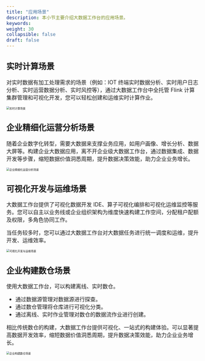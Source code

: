 ```yaml
---
title: "应用场景"
description: 本小节主要介绍大数据工作台的应用场景。 
keywords:  
weight: 30
collapsible: false
draft: false
---
```


## 实时计算场景

对实时数据有加工处理需求的场景（例如：IOT 终端实时数据分析、实时用户日志分析、实时运营数据分析、实时风控等），通过大数据工作台中全托管 Flink 计算集群管理和可视化开发，您可以轻松创建和运维实时计算作业。

<img src="../../_images/intro_scenes_01.png" alt="实时计算场景" style="zoom:50%;" />

## 企业精细化运营分析场景

随着企业数字化转型，需要大数据来支撑业务应用，如用户画像、增长分析、数据大屏等。构建企业大数据应用，离不开企业级大数据工作台，通过数据集成、数据开发等步骤，缩短数据价值洞悉周期，提升数据决策效能，助力企业业务增长。

<img src="../../_images/inrto_scenes_02.png" alt="企业精细化运营分析场景" style="zoom:50%;" />

## 可视化开发与运维场景

大数据工作台提供了可视化数据开发 IDE、算子可视化编排和可视化运维监控等服务。您可以自主以业务线或企业组织架构为维度快速构建工作空间，分配租户配额及权限，多角色协同工作。

当任务较多时，您可以通过大数据工作台对大数据任务进行统一调度和运维，提升开发、运维效率。

<img src="../../_images/intro_scenes_03.png" alt="可视化开发与运维场景" style="zoom:50%;" />

## 企业构建数仓场景

使用大数据工作台，可以构建离线、实时数仓。

- 通过数据源管理对数据源进行探查。
- 通过数仓管理将仓库进行可视化分类。
- 通过离线、实时作业管理对数仓的数据流作业进行创建。

相比传统数仓的构建，大数据工作台提供可视化、一站式的构建体验。可以显著提高数据开发效率，缩短数据价值洞悉周期，提升数据决策效能，助力企业业务增长。

<img src="../../_images/intro_scenes_04.png" alt="企业构建数仓场景" style="zoom:50%;" />